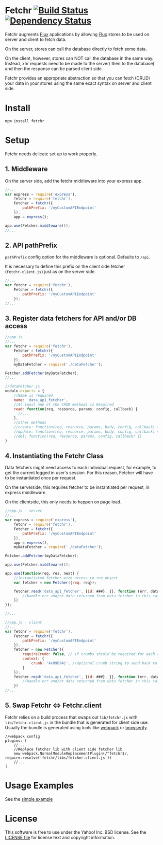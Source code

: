 # Fetchr [![Build Status](https://travis-ci.org/yahoo/fetchr.svg?branch=master)](https://travis-ci.org/yahoo/fetchr) [![Dependency Status](https://david-dm.org/yahoo/fetchr.svg)](https://david-dm.org/yahoo/fetchr)

Fetchr augments [Flux][] applications by allowing [Flux][] stores to be used on server and client to fetch data.

On the server, stores can call the database directly to fetch some data.

On the client, however, stores can NOT call the database in the same way. Instead, xhr requests need to be made to the server( then to the database) and then the response can be parsed client side.

Fetchr provides an appropriate abstraction so that you can fetch (CRUD) your data in your stores using the same exact syntax on server and client side.

# Install

```
npm install fetchr
```

# Setup

Fetchr needs delicate set up to work properly.

## 1. Middleware

On the server side, add the fetchr middleware into your express app.

```js
//...
var express = require('express'),
    fetchr = require('fetchr'),
    Fetcher = fetchr({
        pathPrefix: '/myCustomAPIEndpoint'
    }),
    app = express();

app.use(Fetcher.middleware());
//...
```

## 2. API pathPrefix

`pathPrefix` config option for the middleware is optional. Defaults to `/api`.

It is necessary to define this prefix on the client side fetcher (`fetchr.client.js`) just as on the server side.
```js
//...
var fetchr = require('fetchr'),
    Fetcher = fetchr({
        pathPrefix: '/myCustomAPIEndpoint'
    });
//...
```

## 3. Register data fetchers for API and/or DB access

```js
//app.js
//...
var fetchr = require('fetchr'),
    Fetcher = fetchr({
        pathPrefix: '/myCustomAPIEndpoint'
    }),
    myDataFetcher = require('./dataFetcher');

Fetcher.addFetcher(myDataFetcher);
//...
```

```js
//dataFetcher.js
module.exports = {
    //Name is required
    name: 'data_api_fetcher',
    //At least one of the CRUD methods is Required
    read: function(req, resource, params, config, callback) {
      //...
    },
    //other methods
    //create: function(req, resource, params, body, config, callback) {},
    //update: function(req, resource, params, body, config, callback) {},
    //del: function(req, resource, params, config, callback) {}
}

```

## 4. Instantiating the Fetchr Class

Data fetchers might need access to each individual request, for example, to get the current logged in user's session. For this reason, Fetcher will have to be instantiated once per request.

On the serverside, this requires fetcher to be instantiated per request, in express middleware.

On the clientside, this only needs to happen on page load.


```js
//app.js - server
//...
var express = require('express'),
    fetchr = require('fetchr'),
    Fetcher = fetchr({
        pathPrefix: '/myCustomAPIEndpoint'
    }),
    app = express(),
    myDataFetcher = require('./dataFetcher');

Fetcher.addFetcher(myDataFetcher);

app.use(Fetcher.middleware());

app.use(function(req, res, next) {
    //instantiated fetcher with access to req object
    var fetcher = new Fetcher({req: req});

    fetcher.read('data_api_fetcher', {id: ###}, {}, function (err, data) {
        //handle err and/or data returned from data fetcher in this callback
    })
});

//...
```


```js
//app.js - client
//...
var fetchr = require('fetchr'),
    Fetcher = fetchr({
        pathPrefix: '/myCustomAPIEndpoint'
    }),
    fetcher = new Fetcher({
        requireCrumb: false, // if crumbs should be required for each request, default: false
        context: {
            crumb: 'Ax89D94j', //optional crumb string to send back to server with each request. Validation should happen on server.
        }
    });
    fetcher.read('data_api_fetcher', {id: ###}, {}, function (err, data) {
        //handle err and/or data returned from data fetcher in this callback
    })
//...
```


## 5. Swap Fetchr <=> Fetchr.client

Fetchr relies on a build process that swaps out `lib/fetchr.js` with `lib/fetchr.client.js` in the bundle that is generated for client side use. Usually the bundle is generated using tools like [webpack](http://webpack.github.io/) or [browserify](http://browserify.org/).

```
//webpack config
plugins: [
    //...
    //Replace fetcher lib with client side fetcher lib
    new webpack.NormalModuleReplacementPlugin(/^fetchr$/, require.resolve('fetchr/libs/fetcher.client.js'))
    //...
]
```

# Usage Examples

See the [simple example](https://github.com/yahoo/fetchr/tree/master/examples/simple)

# License

This software is free to use under the Yahoo! Inc. BSD license.
See the [LICENSE file][] for license text and copyright information.

[LICENSE file]: https://github.com/yahoo/fetchr/blob/master/LICENSE.md

[Flux]: http://facebook.github.io/react/docs/flux-overview.html

